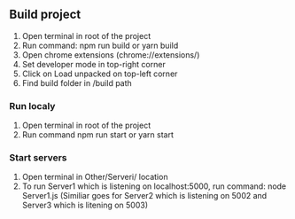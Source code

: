 ## Build project
 1. Open terminal in root of the project
 2. Run command: npm run build or yarn build
 3. Open chrome extensions (chrome://extensions/)
 4. Set developer mode in top-right corner
 5. Click on Load unpacked on top-left corner
 6. Find build folder in /build path
### Run localy
 1. Open terminal in root of the project
 2. Run command npm run start or yarn start
### Start servers
 1. Open terminal in Other/Serveri/ location
 2. To run Server1 which is listening on localhost:5000, run command: node Server1.js
  (Similiar goes for Server2 which is listening on 5002 and Server3 which is litening on 5003)
